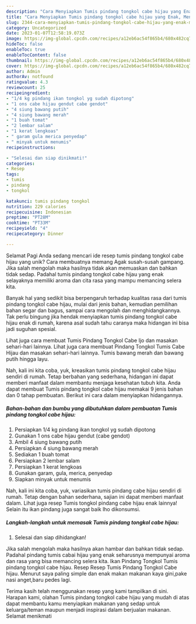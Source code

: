 ```yaml
---
description: "Cara Menyiapkan Tumis pindang tongkol cabe hijau yang Enak, Mengugah Selera"
title: "Cara Menyiapkan Tumis pindang tongkol cabe hijau yang Enak, Mengugah Selera"
slug: 2344-cara-menyiapkan-tumis-pindang-tongkol-cabe-hijau-yang-enak-mengugah-selera
category: Uncategorized
date: 2023-01-07T12:58:19.073Z
image: https://img-global.cpcdn.com/recipes/a12eb6ac54f865b4/680x482cq70/tumis-pindang-tongkol-cabe-hijau-foto-resep-utama.jpg
hideToc: false
enableToc: true
enableTocContent: false
thumbnail: https://img-global.cpcdn.com/recipes/a12eb6ac54f865b4/680x482cq70/tumis-pindang-tongkol-cabe-hijau-foto-resep-utama.jpg
cover: https://img-global.cpcdn.com/recipes/a12eb6ac54f865b4/680x482cq70/tumis-pindang-tongkol-cabe-hijau-foto-resep-utama.jpg
author: Admin
authorAv: notfound
ratingvalue: 4.3
reviewcount: 25
recipeingredient:
- "1/4 kg pindang ikan tongkol yg sudah dipotong"
- "1 ons cabe hijau gendut cabe gendot"
- "4 siung bawang putih"
- "4 siung bawang merah"
- "1 buah tomat"
- "2 lembar salam"
- "1 kerat lengkoas"
- " garam gula merica penyedap"
- " minyak untuk menumis"
recipeinstructions:

- "Selesai dan siap dinikmati!"
categories:
- Resep
tags:
- tumis
- pindang
- tongkol

katakunci: tumis pindang tongkol 
nutrition: 229 calories
recipecuisine: Indonesian
preptime: "PT28M"
cooktime: "PT33M"
recipeyield: "4"
recipecategory: Dinner

---
```



Selamat Pagi Anda sedang mencari ide resep tumis pindang tongkol cabe hijau yang unik? Cara membuatnya memang Agak susah-susah gampang. Jika salah mengolah maka hasilnya tidak akan memuaskan dan bahkan tidak sedap. Padahal tumis pindang tongkol cabe hijau yang enak selayaknya memiliki aroma dan cita rasa yang mampu memancing selera kita.


Banyak hal yang sedikit bisa berpengaruh terhadap kualitas rasa dari tumis pindang tongkol cabe hijau, mulai dari jenis bahan, kemudian pemilihan bahan segar dan bagus, sampai cara mengolah dan menghidangkannya. Tak perlu bingung jika hendak menyiapkan tumis pindang tongkol cabe hijau enak di rumah, karena asal sudah tahu caranya maka hidangan ini bisa jadi suguhan spesial.

Lihat juga cara membuat Tumis Pindang Tongkol Cabe Ijo dan masakan sehari-hari lainnya. Lihat juga cara membuat ️Pindang Tongkol Tumis Cabe Hijau dan masakan sehari-hari lainnya. Tumis bawang merah dan bawang putih hingga layu.


Nah, kali ini kita coba, yuk, kreasikan tumis pindang tongkol cabe hijau sendiri di rumah. Tetap berbahan yang sederhana, hidangan ini dapat memberi manfaat dalam membantu menjaga kesehatan tubuh kita. Anda dapat membuat Tumis pindang tongkol cabe hijau memakai 9 jenis bahan dan 0 tahap pembuatan. Berikut ini cara dalam menyiapkan hidangannya.

<!--inarticleads1-->

##### Bahan-bahan dan bumbu yang dibutuhkan dalam pembuatan Tumis pindang tongkol cabe hijau:

1. Persiapkan 1/4 kg pindang ikan tongkol yg sudah dipotong
1. Gunakan 1 ons cabe hijau gendut (cabe gendot)
1. Ambil 4 siung bawang putih
1. Persiapkan 4 siung bawang merah
1. Sediakan 1 buah tomat
1. Persiapkan 2 lembar salam
1. Persiapkan 1 kerat lengkoas
1. Gunakan  garam, gula, merica, penyedap
1. Siapkan  minyak untuk menumis


Nah, kali ini kita coba, yuk, variasikan tumis pindang cabe hijau sendiri di rumah. Tetap dengan bahan sederhana, sajian ini dapat memberi manfaat dalam. Lihat juga resep Tumis tongkol pindang cabe hijau enak lainnya! Selain itu ikan pindang juga sangat baik lho dikonsumsi. 

<!--inarticleads2-->

##### Langkah-langkah untuk memasak Tumis pindang tongkol cabe hijau:


1. Selesai dan siap dihidangkan!

Jika salah mengolah maka hasilnya akan hambar dan bahkan tidak sedap. Padahal pindang tumis cabai hijau yang enak seharusnya mempunyai aroma dan rasa yang bisa memancing selera kita. Ikan Pindang Tongkol Tumis pindang tongkol cabe hijau. Resep Resep Tumis Pindang Tongkol Cabe hijau. Menurut saya paling simple dan enak makan makanan kaya gini,pake nasi anget,baru pedes lagi. 

Terima kasih telah menggunakan resep yang kami tampilkan di sini. Harapan kami, olahan Tumis pindang tongkol cabe hijau yang mudah di atas dapat membantu kamu menyiapkan makanan yang sedap untuk keluarga/teman maupun menjadi inspirasi dalam berjualan makanan. Selamat menikmati
